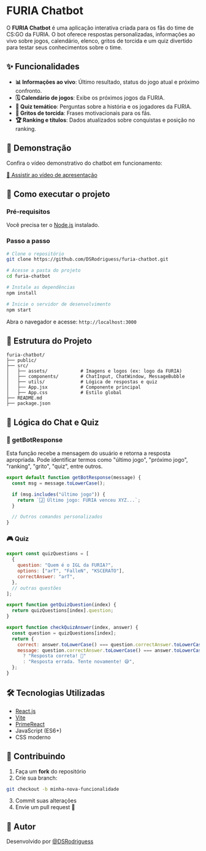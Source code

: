 
# FURIA Chatbot

O **FURIA Chatbot** é uma aplicação interativa criada para os fãs do time de CS:GO da FURIA. O bot oferece respostas personalizadas, informações ao vivo sobre jogos, calendário, elenco, gritos de torcida e um quiz divertido para testar seus conhecimentos sobre o time.

## ✨ Funcionalidades

- **📊 Informações ao vivo**: Último resultado, status do jogo atual e próximo confronto.
- **🗓️ Calendário de jogos**: Exibe os próximos jogos da FURIA.
- **🎯 Quiz temático**: Perguntas sobre a história e os jogadores da FURIA.
- **📣 Gritos de torcida**: Frases motivacionais para os fãs.
- **🏆 Ranking e títulos**: Dados atualizados sobre conquistas e posição no ranking.

## 🧪 Demonstração

Confira o vídeo demonstrativo do chatbot em funcionamento:

[🎥 Assistir ao vídeo de apresentação](https://link-do-video.com)

## 🚀 Como executar o projeto

### Pré-requisitos

Você precisa ter o [Node.js](https://nodejs.org/) instalado.

### Passo a passo

```bash
# Clone o repositório
git clone https://github.com/DSRodriguess/furia-chatbot.git

# Acesse a pasta do projeto
cd furia-chatbot

# Instale as dependências
npm install

# Inicie o servidor de desenvolvimento
npm start
```

Abra o navegador e acesse: `http://localhost:3000`

## 🧩 Estrutura do Projeto

```
furia-chatbot/
├── public/
├── src/
│   ├── assets/            # Imagens e logos (ex: logo da FURIA)
│   ├── components/        # ChatInput, ChatWindow, MessageBubble
│   ├── utils/             # Lógica de respostas e quiz
│   ├── App.jsx            # Componente principal
│   ├── App.css            # Estilo global
├── README.md
├── package.json
```

## 🧠 Lógica do Chat e Quiz

### 🔁 getBotResponse

Esta função recebe a mensagem do usuário e retorna a resposta apropriada. Pode identificar termos como "último jogo", "próximo jogo", "ranking", "grito", "quiz", entre outros.

```javascript
export default function getBotResponse(message) {
  const msg = message.toLowerCase();

  if (msg.includes("último jogo")) {
    return `🄹 Último jogo: FURIA venceu XYZ...`;
  }

  // Outros comandos personalizados
}
```

### 🎮 Quiz

```javascript
export const quizQuestions = [
  {
    question: "Quem é o IGL da FURIA?",
    options: ["arT", "FalleN", "KSCERATO"],
    correctAnswer: "arT",
  },
  // outras questões
];

export function getQuizQuestion(index) {
  return quizQuestions[index].question;
}

export function checkQuizAnswer(index, answer) {
  const question = quizQuestions[index];
  return {
    correct: answer.toLowerCase() === question.correctAnswer.toLowerCase(),
    message: question.correctAnswer.toLowerCase() === answer.toLowerCase()
      ? "Resposta correta! 🎉"
      : "Resposta errada. Tente novamente! 😅",
  };
}
```

## 🛠 Tecnologias Utilizadas

- [React.js](https://reactjs.org/)
- [Vite](https://vitejs.dev/)
- [PrimeReact](https://primereact.org/)
- JavaScript (ES6+)
- CSS moderno

## 🤝 Contribuindo

1. Faça um **fork** do repositório
2. Crie sua branch:

```bash
git checkout -b minha-nova-funcionalidade
```

3. Commit suas alterações
4. Envie um pull request 🚀


## 👤 Autor

Desenvolvido por [@DSRodriguess](https://github.com/DSRodriguess)